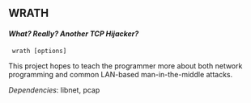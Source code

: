 ## WRATH
#### <i> What? Really? Another TCP Hijacker? </i>

<code> wrath [options] <operation> <bpffilter> </code>

This project hopes to teach the programmer more about both network
programming and common LAN-based man-in-the-middle attacks. 

_Dependencies_: libnet, pcap
